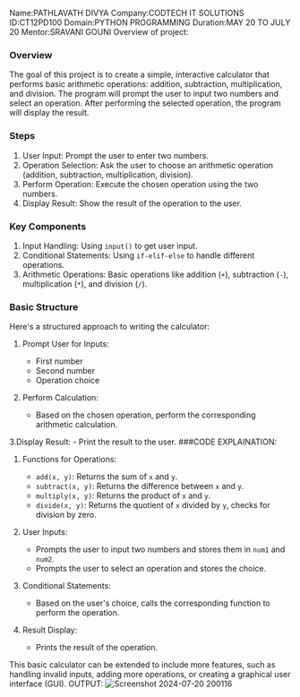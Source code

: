 Name:PATHLAVATH DIVYA
Company:CODTECH IT SOLUTIONS
ID:CT12PD100
Domain:PYTHON PROGRAMMING
Duration:MAY 20 TO JULY 20
Mentor:SRAVANI GOUNI
Overview of project:

### Overview

The goal of this project is to create a simple, interactive calculator that performs basic arithmetic operations: addition, subtraction, multiplication, and division. The program will prompt the user to input two numbers and select an operation. After performing the selected operation, the program will display the result.

### Steps

1. User Input: Prompt the user to enter two numbers.
2. Operation Selection: Ask the user to choose an arithmetic operation (addition, subtraction, multiplication, division).
3. Perform Operation: Execute the chosen operation using the two numbers.
4. Display Result: Show the result of the operation to the user.

### Key Components

1. Input Handling: Using `input()` to get user input.
2. Conditional Statements: Using `if-elif-else` to handle different operations.
3. Arithmetic Operations: Basic operations like addition (`+`), subtraction (`-`), multiplication (`*`), and division (`/`).

### Basic Structure

Here's a structured approach to writing the calculator:

1. Prompt User for Inputs:
    - First number
    - Second number
    - Operation choice

2. Perform Calculation:
    - Based on the chosen operation, perform the corresponding arithmetic calculation.

3.Display Result:
    - Print the result to the user.
###CODE EXPLAINATION:
1. Functions for Operations: 
    - `add(x, y)`: Returns the sum of `x` and `y`.
    - `subtract(x, y)`: Returns the difference between `x` and `y`.
    - `multiply(x, y)`: Returns the product of `x` and `y`.
    - `divide(x, y)`: Returns the quotient of `x` divided by `y`, checks for division by zero.

2. User Inputs:
    - Prompts the user to input two numbers and stores them in `num1` and `num2`.
    - Prompts the user to select an operation and stores the choice.

3. Conditional Statements:
    - Based on the user's choice, calls the corresponding function to perform the operation.

4. Result Display:
    - Prints the result of the operation.

This basic calculator can be extended to include more features, such as handling invalid inputs, adding more operations, or creating a graphical user interface (GUI).
OUTPUT:
![Screenshot 2024-07-20 200116](https://github.com/user-attachments/assets/74220050-4de9-4611-9bfa-a1b9fa52d0e0)
